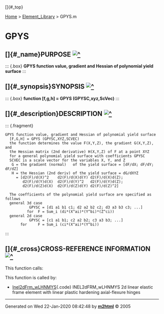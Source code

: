[]{#_top}

<div>

[Home](../FEDEASLab.html) \> [Element_Library](FEDEASLab.html) \> GPYS.m

</div>

# GPYS

## []{#_name}PURPOSE [![\^](../up.png)](#_top)

::: {.box}
**GPYS function value, gradient and Hessian of polynomial yield
surface**
:::

## []{#_synopsis}SYNOPSIS [![\^](../up.png)](#_top)

::: {.box}
**function \[f,g,h\] = GPYS (GPYSC,xyz,ScVec)**
:::

## []{#_description}DESCRIPTION [![\^](../up.png)](#_top)

::: {.fragment}
``` {.comment}
GPYS function value, gradient and Hessian of polynomial yield surface    
  [F,G,H] = GPYS (GPYSC,XYZ,SCVEC)
  the function determines the value F(X,Y,Z), the gradient G(X,Y,Z), and
  the Hessian matrix (2nd derivative) H(X,Y,Z) of F at a point XYZ
  for a general polynomial yield surface with coefficients GPYSC
  SCVEC is a scale vector for the variables X, Y, and Z
   G = the gradient (normal)   of the yield surface = [dF/dX; dF/dY; dF/dZ]
   H = the Hessian (2nd deriv) of the yield surface = dG/dXYZ
     = [d2(F)/d(X)^2    d2(F)/d(X)d(Y) d2(F)/d(X)d(Z);
        d2(F)/d(Y)d(X)  d2(F)/d(Y)^2   d2(F)/d(Y)d(Z);
        d2(F)/d(Z)d(X)  d2(F)/d(Z)d(Y) d2(F)/d(Z)^2]

  The coefficients of the polynomial yield surface are specified as follows
  general 3d case
           GPYSC = [d1 a1 b1 c1; d2 a2 b2 c2; d3 a3 b3 c3; ...]
          for  F = Sum_i (di*(X^ai)*(Y^bi)*(Z^ci))
  general 2d case
           GPYSC = [c1 a1 b1; c2 a2 b2; c3 a3 b3; ...]
       for     F = Sum_i (ci*(X^ai)*(Y^bi))
```
:::

## []{#_cross}CROSS-REFERENCE INFORMATION [![\^](../up.png)](#_top)

This function calls:

This function is called by:

-   [Inel2dFrm_wLHNMYS](Inel2dFrm_wLHNMYS.html "function ElemResp = Inel2dFrm_wLHNMYS (action,el_no,xyz,ElemData,ElemState)"){.code}
    INEL2dFRM_wLHNMYS 2d linear elastic frame element with linear
    plastic hardening axial-flexure hinges

------------------------------------------------------------------------

Generated on Wed 22-Jan-2020 08:42:48 by
**[m2html](http://www.artefact.tk/software/matlab/m2html/ "Matlab Documentation in HTML")**
© 2005
